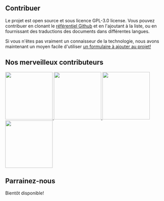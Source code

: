 ## Contribuer

Le projet est open source et sous licence GPL-3.0 license. Vous pouvez contribuer en clonant le [référentiel Github](https://github.com/CSumm/helpmepoc) et en l'ajoutant à la liste, ou en fournissant des traductions des documents dans différentes langues.



Si vous n'êtes pas vraiment un connaisseur de la technologie, nous avons maintenant un moyen facile d'utiliser <a href="https://gallant-ride-34b413.netlify.app/admin">un formulaire à ajouter au projet! </a>

## Nos merveilleux contributeurs

<a href="https://www.github.com/csumm"> <img width="150px" height="150px" src="/images/carlgithub.png"> </a>
<a href="https://github.com/calba5141114"> <img width="150px" height="150px" src="/images/carlosalba.jpeg"> </a>
<a href="https://github.com/natolcese"> <img width="150px" height="150px" src="/images/natalie_o.png"> </a>
<a href="https://github.com/marikonda"> <img width="150px" height="150px" src="/images/marikko.png"> </a>

## Parrainez-nous

Bientôt disponible!
